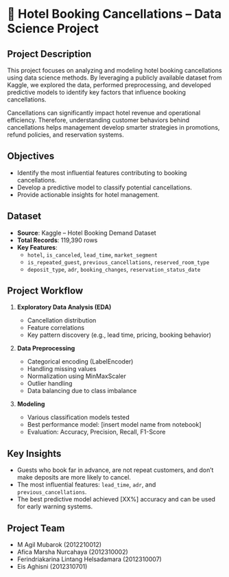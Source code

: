 # 🏨 Hotel Booking Cancellations – Data Science Project

## Project Description

This project focuses on analyzing and modeling hotel booking cancellations using data science methods. By leveraging a publicly available dataset from Kaggle, we explored the data, performed preprocessing, and developed predictive models to identify key factors that influence booking cancellations.

Cancellations can significantly impact hotel revenue and operational efficiency. Therefore, understanding customer behaviors behind cancellations helps management develop smarter strategies in promotions, refund policies, and reservation systems.

## Objectives

- Identify the most influential features contributing to booking cancellations.
- Develop a predictive model to classify potential cancellations.
- Provide actionable insights for hotel management.

## Dataset

- **Source**: Kaggle – Hotel Booking Demand Dataset  
- **Total Records**: 119,390 rows  
- **Key Features**:
  - `hotel`, `is_canceled`, `lead_time`, `market_segment`
  - `is_repeated_guest`, `previous_cancellations`, `reserved_room_type`
  - `deposit_type`, `adr`, `booking_changes`, `reservation_status_date`

## Project Workflow

1. **Exploratory Data Analysis (EDA)**  
   - Cancellation distribution  
   - Feature correlations  
   - Key pattern discovery (e.g., lead time, pricing, booking behavior)

2. **Data Preprocessing**  
   - Categorical encoding (LabelEncoder)  
   - Handling missing values  
   - Normalization using MinMaxScaler  
   - Outlier handling  
   - Data balancing due to class imbalance

3. **Modeling**  
   - Various classification models tested  
   - Best performance model: [insert model name from notebook]  
   - Evaluation: Accuracy, Precision, Recall, F1-Score

## Key Insights

- Guests who book far in advance, are not repeat customers, and don’t make deposits are more likely to cancel.
- The most influential features: `lead_time`, `adr`, and `previous_cancellations`.
- The best predictive model achieved [XX%] accuracy and can be used for early warning systems.

## Project Team

- M Agil Mubarok (2012210012)  
- Afica Marsha Nurcahaya (2012310002)  
- Ferindriakarina Lintang Helsadamara (2012310007)  
- Eis Aghisni (2012310701)
